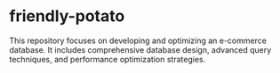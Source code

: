 # friendly-potato
This repository focuses on developing and optimizing an e-commerce database. It includes comprehensive database design, advanced query techniques, and performance optimization strategies.

